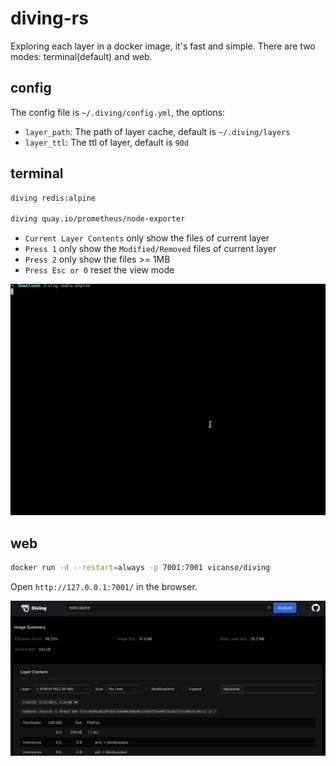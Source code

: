 # diving-rs

Exploring each layer in a docker image, it's fast and simple. There are two modes: terminal(default) and web.

## config

The config file is `~/.diving/config.yml`, the options:

- `layer_path`: The path of layer cache, default is `~/.diving/layers`
- `layer_ttl`: The ttl of layer, default is `90d`

## terminal

```bash
diving redis:alpine

diving quay.io/prometheus/node-exporter
```

- `Current Layer Contents` only show the files of current layer
- `Press 1` only show the `Modified/Removed` files of current layer
- `Press 2` only show the files >= 1MB
- `Press Esc or 0` reset the view mode

![](./assets/diving-terminal.gif)

## web

```bash
docker run -d --restart=always -p 7001:7001 vicanso/diving
```

Open `http://127.0.0.1:7001/` in the browser.

![](./assets/diving-web.png)